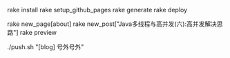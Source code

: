 rake install
rake setup_github_pages 
rake generate
rake deploy

rake new_page[about]
rake new_post["Java多线程与高并发(六):高并发解决思路"]
rake preview

./push.sh "[blog] 号外号外"
